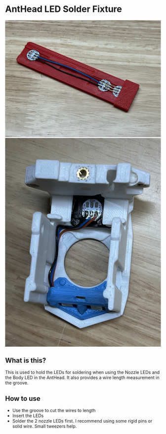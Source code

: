 # AntHead LED Solder Fixture
<p align="center"><img width="600" src="assets/LEDs_In_Place.jpg"><br><img width="600" src="assets/LEDs_Installed.jpg"</p>

## What is this?

This is used to hold the LEDs for soldering when using the Nozzle LEDs and the Body LED in the AntHead.  It also provides a wire length measurement in the groove.  

## How to use

- Use the groove to cut the wires to length
- Insert the LEDs 
- Solder the 2 nozzle LEDs first.  I recommend using some rigid pins or solid wire. Small tweezers help. 